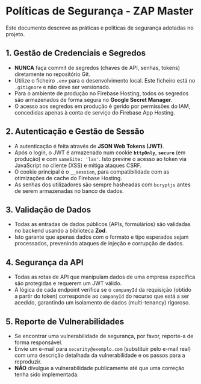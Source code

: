# Políticas de Segurança - ZAP Master

Este documento descreve as práticas e políticas de segurança adotadas no projeto.

## 1. Gestão de Credenciais e Segredos

- **NUNCA** faça commit de segredos (chaves de API, senhas, tokens) diretamente no repositório Git.
- Utilize o ficheiro `.env` para o desenvolvimento local. Este ficheiro está no `.gitignore` e não deve ser versionado.
- Para o ambiente de produção no Firebase Hosting, todos os segredos são armazenados de forma segura no **Google Secret Manager**.
- O acesso aos segredos em produção é gerido por permissões do IAM, concedidas apenas à conta de serviço do Firebase App Hosting.

## 2. Autenticação e Gestão de Sessão

- A autenticação é feita através de **JSON Web Tokens (JWT)**.
- Após o login, o JWT é armazenado num cookie **`httpOnly`**, **`secure`** (em produção) e com `sameSite: 'lax'`. Isto previne o acesso ao token via JavaScript no cliente (XSS) e mitiga ataques CSRF.
- O cookie principal é o `__session`, para compatibilidade com as otimizações de cache do Firebase Hosting.
- As senhas dos utilizadores são sempre hasheadas com `bcryptjs` antes de serem armazenadas no banco de dados.

## 3. Validação de Dados

- Todas as entradas de dados públicos (APIs, formulários) são validadas no backend usando a biblioteca **Zod**.
- Isto garante que apenas dados com o formato e tipo esperados sejam processados, prevenindo ataques de injeção e corrupção de dados.

## 4. Segurança da API

- Todas as rotas de API que manipulam dados de uma empresa específica são protegidas e requerem um JWT válido.
- A lógica de cada endpoint verifica se o `companyId` da requisição (obtido a partir do token) corresponde ao `companyId` do recurso que está a ser acedido, garantindo um isolamento de dados (multi-tenancy) rigoroso.

## 5. Reporte de Vulnerabilidades

- Se encontrar uma vulnerabilidade de segurança, por favor, reporte-a de forma responsável.
- Envie um e-mail para `security@exemplo.com` (substituir pelo e-mail real) com uma descrição detalhada da vulnerabilidade e os passos para a reproduzir.
- **NÃO** divulgue a vulnerabilidade publicamente até que uma correção tenha sido implementada.

